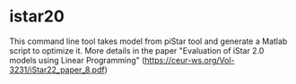 # istar20
This command line tool takes model from piStar tool and generate a Matlab script to optimize it. More details in the paper "Evaluation of iStar 2.0 models using Linear Programming" (https://ceur-ws.org/Vol-3231/iStar22_paper_8.pdf)
